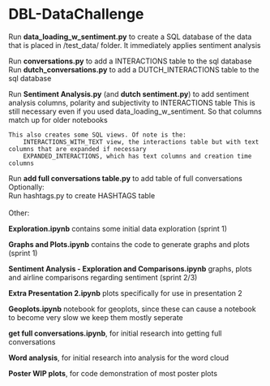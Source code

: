 # DBL-DataChallenge

Run **data_loading_w_sentiment.py** to create a SQL database of the data that is placed in /test_data/ folder. It immediately applies sentiment analysis<br> 

Run **conversations.py** to add a INTERACTIONS table to the sql database <br>
Run **dutch_conversations.py** to add a DUTCH_INTERACTIONS table to the sql database <br>

Run **Sentiment Analysis.py** (and **dutch sentiment.py**) to add sentiment analysis columns, polarity and subjectivity to INTERACTIONS table
This is still necessary even if you used data_loading_w_sentiment. So that columns match up for older notebooks

    This also creates some SQL views. Of note is the:
        INTERACTIONS_WITH_TEXT view, the interactions table but with text columns that are expanded if necessary
        EXPANDED_INTERACTIONS, which has text columns and creation time columns

Run **add full conversations table.py** to add table of full conversations
Optionally: <br>
Run hashtags.py to create HASHTAGS table <br>
<br>
Other:


**Exploration.ipynb** contains some initial data exploration (sprint 1)

**Graphs and Plots.ipynb** contains the code to generate graphs and plots (sprint 1)

**Sentiment Analysis - Exploration and Comparisons.ipynb** graphs, plots and airline comparisons regarding sentiment (sprint 2/3)

**Extra Presentation 2.ipynb** plots specifically for use in presentation 2

**Geoplots.ipynb** notebook for geoplots, since these can cause a notebook to become very slow we keep them mostly seperate

**get full conversations.ipynb**, for initial research into getting full conversations

**Word analysis**, for initial research into analysis for the word cloud

**Poster WIP plots**, for code demonstration of most poster plots


